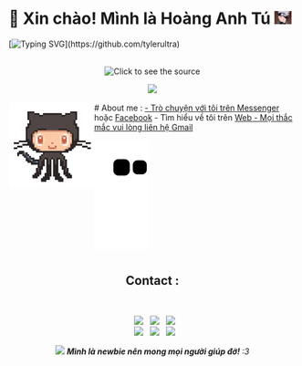 # 👋 Xin chào! Mình là Hoàng Anh Tú  <img src="gif/kakashi2.gif" width="30"></h1>
[![Typing SVG](https://readme-typing-svg.herokuapp.com?color=%2313EAF7&size=20&center=true&lines=Hi+there%2Cmy+name+is+Hoàng+Anh+Tú!;Welcome+to+Tyler+Hoang's+Github!)](https://github.com/tylerultra)

<br>
<div align="center">
  <img src="gif/sasuke-sasuke-susanoo.gif" width="1200" alt="Click to see the source" />
</a>


![](https://komarev.com/ghpvc/?username=TylerUltra&label=PROFILE+VIEWS)

<div align="left">
# About me :
<a href="https://github.com/TylerUltra/TylerUltra"><img align="left" width="150" height="150" src="https://raw.githubusercontent.com/iCharlesZ/FigureBed/master/img/octocat.gif?raw=true">
- Trò chuyện với tôi trên <a href="https://m.me/hoanganhtu.3912">Messenger</a> hoặc <a href="https://Facebook.com\hoanganhtu.3912">Facebook</a>  
- Tìm hiểu về tôi trên <a href="https://tylerultra.github.io">Web
- Mọi thắc mắc vui lòng liên hệ <a href="mailto:tumo7577@gmail.com">Gmail
</a>
  

![Snake animation](https://github.com/rafaballerini/rafaballerini/blob/output/github-contribution-grid-snake.svg)

# <h2 align="center">Contact :</h2>
<br>
<div align="center">
<p align="center">
  
&nbsp; <a href="https://www.instagram.com/tylerhoang_0309" target="_blank" rel="noopener noreferrer"><img src="https://img.icons8.com/clouds/100/000000/instagram-new--v3.png" width="100" /></a> 
&nbsp; <a href="https://www.tiktok.com/@gioinoiphet39" target="_blank" rel="noopener noreferrer"><img src="https://img.icons8.com/bubbles/100/000000/tiktok.png" width="100" /></a> &nbsp; <a href="https://imgur.com/a/mHWkpVr" target="_blank" rel="noopener noreferrer"><img src="https://img.icons8.com/color/144/000000/zalo.png" width="100" /></a>   
&nbsp; <a href="https://github.com/TylerUltra" target="_blank" rel="noopener noreferrer"><img src="https://img.icons8.com/ios-filled/100/000000/github.png" width="100" /></a>
&nbsp; <a href="https://www.facebook.com/hoanganhtu_3912" target="_blank" rel="noopener noreferrer"><img src="https://img.icons8.com/plasticine/100/000000/facebook.png"  width="100" /></a>
&nbsp; <a href="mailto:tumo7577@gmail.com" target="_blank" rel="noopener noreferrer"><img src="https://img.icons8.com/plasticine/100/000000/gmail.png"  width="100" /></a>
</p>

<img src="https://media.giphy.com/media/LnQjpWaON8nhr21vNW/giphy.gif" width="60"> <em><b>Mình là newbie nên mong mọi người giúp đỡ!</b> :3</em>
